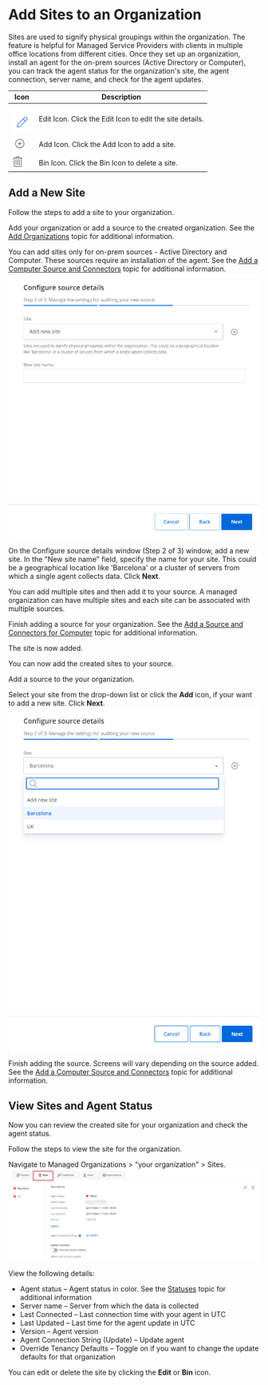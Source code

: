 # Add Sites to an Organization

Sites are used to signify physical groupings within the organization.
The feature is helpful for Managed Service Providers with clients in multiple office locations from different cities.   Once they set up an organization, install an agent for the on-prem sources (Active Directory or Computer), you can track the agent status for the organization's site, the agent connection, server name, and check for the agent updates. 

| Icon | Description |
| --- | --- |
| <br>![](../../../Resources/Images/1Secure/Alerts_Editicon.png)<br> | Edit Icon. Click the Edit Icon to edit the site details. |
| [![](../../../Resources/Images/1Secure/AddIcon.png)](../../../Resources/Images/1Secure/AddIcon.png) | Add Icon. Click the Add Icon to add a site. |
|![](../../../Resources/Images/1Secure/Deletebutton.png) | Bin Icon. Click the Bin Icon to delete a site. |

## Add a New Site

Follow the steps to add a site to your organization. 

Add your organization or add a source to the created organization. See the [Add Organizations](AddOrganizations.md)  topic for additional information. 

You can add sites only for on-prem sources - Active Directory and Computer. These sources require an installation of the agent. See the [Add a Computer Source and Connectors](SourcesAndConnectors/ActiveDirectory.md) topic for additional information.![](../../../Resources/Images/1Secure/AddSourcesSite.png)

On the Configure source details window (Step 2 of 3) window, add a new site. In the "New site name" field, specify the name for your site. This could be a geographical location like 'Barcelona' or a cluster of servers from which a single agent collects data. Click **Next**.

You can add multiple sites and then add it to your source. A managed organization can have multiple sites and each site can be associated with multiple sources. 

Finish adding a source for your organization. See the [Add a Source and Connectors for Computer](SourcesAndConnectors/ActiveDirectory.md)  topic for additional information.

The site is now added. 

You can now add the created sites to your source. 

Add a source to the your organization.

Select your site from the drop-down list or click the **Add** icon, if your want to add a new site. Click **Next**.![](../../../Resources/Images/1Secure/SitesDropdown.png)

Finish adding the source. Screens will vary depending on the source added. See the [Add a Computer Source and Connectors](SourcesAndConnectors/ActiveDirectory.md) topic for additional information.

## View Sites and Agent Status

Now you can review the created site for your organization and check the agent status.

Follow the steps to view the site for the organization.

Navigate to Managed Organizations &gt; "your organization" &gt; Sites.![](../../../Resources/Images/1Secure/UpdateAgents2.png)

View the following details:

- Agent status – Agent status in color. See the [Statuses](../Statuses.md) topic for additional information
- Server name –  Server from which the data is collected
- Last Connected – Last connection time with your agent in UTC
- Last Updated – Last time for the agent update in UTC
- Version – Agent version
- Agent Connection String (Update) – Update agent
- Override Tenancy Defaults – Toggle on if you want to change the update defaults for that organization

You can edit or delete the site by clicking the **Edit** or **Bin** icon.